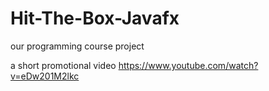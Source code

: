 # Hit-The-Box-Javafx
our programming course project

a short promotional video
https://www.youtube.com/watch?v=eDw201M2lkc

